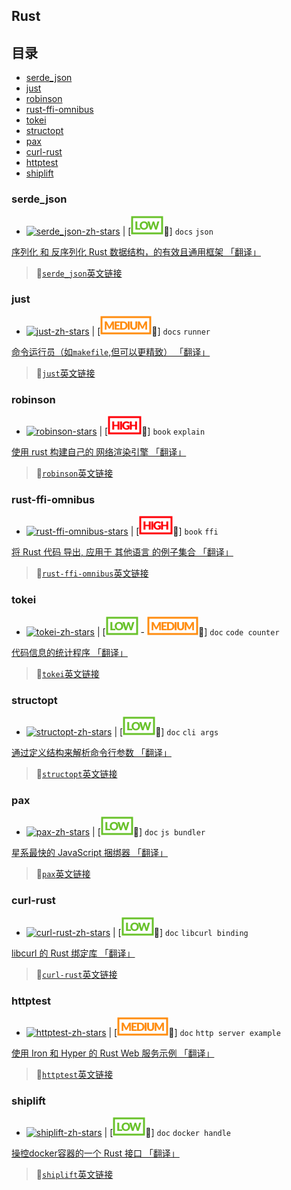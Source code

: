 ## Rust

## 目录

<!-- START doctoc generated TOC please keep comment here to allow auto update -->
<!-- DON'T EDIT THIS SECTION, INSTEAD RE-RUN doctoc TO UPDATE -->


- [serde_json](#serde_json)
- [just](#just)
- [robinson](#robinson)
- [rust-ffi-omnibus](#rust-ffi-omnibus)
- [tokei](#tokei)
- [structopt](#structopt)
- [pax](#pax)
- [curl-rust](#curl-rust)
- [httptest](#httptest)
- [shiplift](#shiplift)

<!-- END doctoc generated TOC please keep comment here to allow auto update -->

### serde_json

- [![serde_json-zh-stars]][serde_json-zh] | [![low](./low.svg)📖] `docs` `json`

[ 序列化 和 反序列化 Rust 数据结构，的有效且通用框架 「翻译」][serde_json-zh]

> 🔗[`serde_json`英文链接](https://github.com/serde-rs/json)

[serde_json-zh-stars]: https://img.shields.io/github/stars/chinanf-boy/serde_json-zh.svg
[serde_json-zh]: https://github.com/chinanf-boy/serde_json-zh

### just

- [![just-zh-stars]][just-zh] | [![medium](./medium.svg)📖] `docs` `runner`

[ 命令运行员（如`makefile`,但可以更精致） 「翻译」][just-zh]

> 🔗[`just`英文链接](https://github.com/casey/just)

[just-zh-stars]: https://img.shields.io/github/stars/chinanf-boy/just-zh.svg
[just-zh]: https://github.com/chinanf-boy/just-zh

### robinson

- [![robinson-stars]][robinson] | [![high](./high.svg)📖] `book` `explain`

[ 使用 rust 构建自己的 网络渲染引擎 「翻译」][robinson]

> 🔗[`robinson`英文链接](https://github.com/mbrubeck/robinson)

[robinson-stars]: https://img.shields.io/github/stars/chinanf-boy/robinson-zh.svg
[robinson]: https://github.com/chinanf-boy/robinson-zh

### rust-ffi-omnibus

- [![rust-ffi-omnibus-stars]][rust-ffi-omnibus] | [![high](./high.svg)📖] `book` `ffi`

[ 将 Rust 代码 导出, 应用于 其他语言 的例子集合 「翻译」][rust-ffi-omnibus]

> 🔗[`rust-ffi-omnibus`英文链接](http://jakegoulding.com/rust-ffi-omnibus/)

[rust-ffi-omnibus-stars]: https://img.shields.io/github/stars/chinanf-boy/rust-ffi-omnibus.svg
[rust-ffi-omnibus]: https://github.com/chinanf-boy/rust-ffi-omnibus

### tokei

- [![tokei-zh-stars]][tokei-zh] | [![low](./low.svg) - ![medium](./medium.svg)📖] `doc` `code counter`

[ 代码信息的统计程序 「翻译」][tokei-zh]

> 🔗[`tokei`英文链接](https://github.com/Aaronepower/tokei)

[tokei-zh-stars]: https://img.shields.io/github/stars/chinanf-boy/tokei-zh.svg
[tokei-zh]: https://github.com/chinanf-boy/tokei-zh

### structopt

- [![structopt-zh-stars]][structopt-zh] | [![low](./low.svg)📖] `doc` `cli args`

[ 通过定义结构来解析命令行参数 「翻译」][structopt-zh]

> 🔗[`structopt`英文链接](https://github.com/TeXitoi/structopt)

[structopt-zh-stars]: https://img.shields.io/github/stars/chinanf-boy/structopt-zh.svg
[structopt-zh]: https://github.com/chinanf-boy/structopt-zh

### pax

- [![pax-zh-stars]][pax-zh] | [![low](./low.svg)📖] `doc` `js bundler`

[ 星系最快的 JavaScript 捆绑器 「翻译」][pax-zh]

> 🔗[`pax`英文链接](https://github.com/nathan/pax)

[pax-zh-stars]: https://img.shields.io/github/stars/chinanf-boy/pax-zh.svg
[pax-zh]: https://github.com/chinanf-boy/pax-zh

### curl-rust

- [![curl-rust-zh-stars]][curl-rust-zh] | [![low](./low.svg)📖] `doc` `libcurl binding`

[ libcurl 的 Rust 绑定库 「翻译」][curl-rust-zh]

> 🔗[`curl-rust`英文链接](https://github.com/alexcrichton/curl-rust)

[curl-rust-zh-stars]: https://img.shields.io/github/stars/chinanf-boy/curl-rust-zh.svg
[curl-rust-zh]: https://github.com/chinanf-boy/curl-rust-zh

### httptest

- [![httptest-zh-stars]][httptest-zh] | [![medium](./medium.svg)📖] `doc` `http server example`

[ 使用 Iron 和 Hyper 的 Rust Web 服务示例 「翻译」][httptest-zh]

> 🔗[`httptest`英文链接](https://github.com/brson/httptest)

[httptest-zh-stars]: https://img.shields.io/github/stars/chinanf-boy/httptest-zh.svg
[httptest-zh]: https://github.com/chinanf-boy/httptest-zh

### shiplift

- [![shiplift-zh-stars]][shiplift-zh] | [![low](./low.svg)📖] `doc` `docker handle`

[ 操控docker容器的一个 Rust 接口 「翻译」][shiplift-zh]

> 🔗[`shiplift`英文链接](https://github.com/softprops/shiplift)

[shiplift-zh-stars]: https://img.shields.io/github/stars/chinanf-boy/shiplift-zh.svg
[shiplift-zh]: https://github.com/chinanf-boy/shiplift-zh
